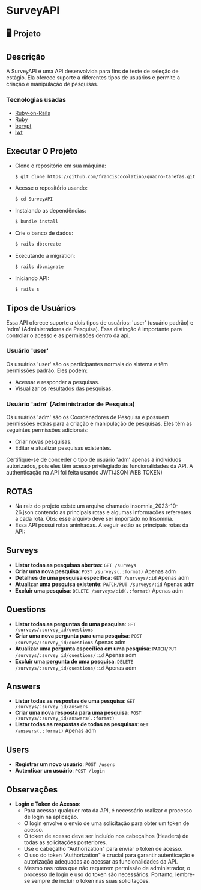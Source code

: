 # SurveyAPI

## 🖥 Projeto
  ## Descrição
  A SurveyAPI é uma API desenvolvida para fins de teste de seleção de estágio. Ela oferece suporte a diferentes tipos de usuários e permite a criação e manipulação de pesquisas.
### Tecnologias usadas

- [Ruby-on-Rails](https://rubyonrails.org/)
- [Ruby](https://www.ruby-lang.org/pt/)
- [bcrypt](https://rubygems.org/gems/bcrypt/versions/3.1.11?locale=pt-BR)
- [jwt](https://rubygems.org/gems/jwt/versions/1.5.4?locale=pt-BR)

## Executar O Projeto

- Clone o repositório em sua máquina:
  ```bash
  $ git clone https://github.com/franciscocolatino/quadro-tarefas.git](https://github.com/franciscocolatino/SurveyAPI
  ```
- Acesse o repositório usando:
  ```bash
  $ cd SurveyAPI
  ```
- Instalando as dependências:
  ```bash
  $ bundle install
  ```
- Crie o banco de dados:
  ```bash
  $ rails db:create
  ```
- Executando a migration:
  ```bash
  $ rails db:migrate
  ```
- Iniciando API:
  ```bash
  $ rails s
  ```
## Tipos de Usuários

Essa API oferece suporte a dois tipos de usuários: 'user' (usuário padrão) e 'adm' (Administradores de Pesquisa). Essa distinção é importante para controlar o acesso e as permissões dentro da api.

  ### Usuário 'user'

  Os usuários 'user' são os participantes normais do sistema e têm permissões padrão. Eles podem:

  - Acessar e responder a pesquisas.
  - Visualizar os resultados das pesquisas.

  ### Usuário 'adm' (Administrador de Pesquisa)

  Os usuários 'adm' são os Coordenadores de Pesquisa e possuem permissões extras para a criação e manipulação de pesquisas. Eles têm as seguintes permissões adicionais:

  - Criar novas pesquisas.
  - Editar e atualizar pesquisas existentes.

Certifique-se de conceder o tipo de usuário 'adm' apenas a indivíduos autorizados, pois eles têm acesso privilegiado às funcionalidades da API.
A authenticação na API foi feita usando JWT(JSON WEB TOKEN)

## ROTAS
  * Na raiz do projeto existe um arquivo chamado insomnia_2023-10-26.json contendo as principais rotas e algumas informações referentes a cada rota. Obs: esse arquivo deve ser importado no Insomnia.
  * Essa API possui rotas aninhadas.
  A seguir estão as principais rotas da API:

## Surveys

- **Listar todas as pesquisas abertas**: `GET /surveys`
- **Criar uma nova pesquisa**: `POST /surveys(.:format)` Apenas adm
- **Detalhes de uma pesquisa específica**: `GET /surveys/:id` Apenas adm
- **Atualizar uma pesquisa existente**: `PATCH/PUT /surveys/:id` Apenas adm
- **Excluir uma pesquisa**: `DELETE /surveys/:id(.:format)` Apenas adm

## Questions

- **Listar todas as perguntas de uma pesquisa**: `GET /surveys/:survey_id/questions`
- **Criar uma nova pergunta para uma pesquisa**: `POST /surveys/:survey_id/questions` Apenas adm
- **Atualizar uma pergunta específica em uma pesquisa**: `PATCH/PUT /surveys/:survey_id/questions/:id` Apenas adm
- **Excluir uma pergunta de uma pesquisa**: `DELETE /surveys/:survey_id/questions/:id` Apenas adm

## Answers

- **Listar todas as respostas de uma pesquisa**: `GET /surveys/:survey_id/answers`
- **Criar uma nova resposta para uma pesquisa**: `POST /surveys/:survey_id/answers(.:format)`
- **Listar todas as respostas de todas as pesquisas**: `GET /answers(.:format)` Apenas adm

## Users

- **Registrar um novo usuário**: `POST /users`
- **Autenticar um usuário**: `POST /login`

## Observações

- **Login e Token de Acesso**:
  - Para acessar qualquer rota da API, é necessário realizar o processo de login na aplicação.
  - O login envolve o envio de uma solicitação para obter um token de acesso.
  - O token de acesso deve ser incluído nos cabeçalhos (Headers) de todas as solicitações posteriores.
  - Use o cabeçalho "Authorization" para enviar o token de acesso.
  - O uso do token "Authorization" é crucial para garantir autenticação e autorização adequadas ao acessar as funcionalidades da API.
  - Mesmo nas rotas que não requerem permissão de administrador, o processo de login e uso do token são necessários. Portanto, lembre-se sempre de incluir o token nas suas solicitações.